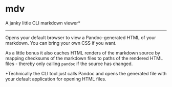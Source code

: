 # mdv

A janky little CLI markdown viewer\*

----

Opens your default browser to view a Pandoc-generated HTML of
your markdown. You can bring your own CSS if you want.

As a little bonus it also caches HTML renders of the markdown source by mapping checksums of the markdown files to paths of the rendered HTML files - thereby only calling `pandoc` if the source has changed.

\*Technically the CLI tool just calls Pandoc and opens the generated file
with your default application for opening HTML files.
